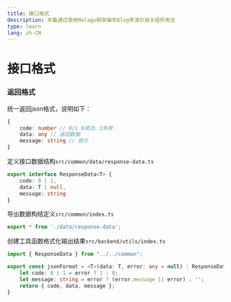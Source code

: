 ```yaml
---
title: 接口格式
description: 本篇通过使用Malagu框架编写Blog来演示相关组件用法
type: learn
lang: zh-CN
---
```

# 接口格式

### 返回格式

统一返回json格式，说明如下：

```ts
{
    code: number // 0/1 0成功，1失败
    data: any // 返回数据
    message: string // 提示
}
```

定义接口数据结构`src/common/data/response-data.ts`

```ts
export interface ResponseData<T> {
    code: 0 | 1,
    data: T | null,
    message: string
}
```

导出数据构结定义`src/common/index.ts`

```ts
export * from './data/response-data';
```

创建工具函数格式化输出结果`src/backend/utils/index.ts`

```ts
import { ResponseData } from "../../common";

export const jsonFormat = <T>(data: T, error: any = null) : ResponseData<T> => {
    let code: 0 | 1 = error ? 1 : 0;
    let message: string = error ? (error.message || error) : '';
    return { code, data, message };
}
```

